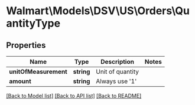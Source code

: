 # Walmart\Models\DSV\US\Orders\QuantityType

## Properties

Name | Type | Description | Notes
------------ | ------------- | ------------- | -------------
**unitOfMeasurement** | **string** | Unit of quantity |
**amount** | **string** | Always use '1' |


[[Back to Model list]](./) [[Back to API list]](../../../../../README.md#supported-apis) [[Back to README]](../../../../../README.md)
